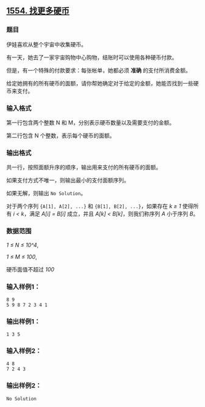 ## [1554. 找更多硬币](https://www.acwing.com/problem/content/1556/)

### 题目

伊娃喜欢从整个宇宙中收集硬币。

有一天，她去了一家宇宙购物中心购物，结账时可以使用各种硬币付款。

但是，有一个特殊的付款要求：每张帐单，她都必须 **准确** 的支付所消费金额。

给定她拥有的所有硬币的面额，请你帮她确定对于给定的金额，她能否找到一些硬币来支付。

### 输入格式

第一行包含两个整数 N 和 M，分别表示硬币数量以及需要支付的金额。

第二行包含 N 个整数，表示每个硬币的面额。

### 输出格式

共一行，按照面额升序的顺序，输出用来支付的所有硬币的面额。

如果支付方式不唯一，则输出最小的支付面额序列。

如果无解，则输出 `No Solution`。

对于两个序列 `{A[1], A[2], ...}` 和 `{B[1], B[2], ...}`，如果存在 *k ≥ 1* 使得所有 *i < k*，满足 *A[i] = B[i]* 成立，并且 *A[k] < B[k]*，则我们称序列 *A* 小于序列 *B*。

### 数据范围

*1 ≤ N ≤ 10^4*,

*1 ≤ M ≤ 100*,

硬币面值不超过 *100*

### 输入样例1：

```
8 9
5 9 8 7 2 3 4 1
```

### 输出样例1：

```
1 3 5
```

### 输入样例2：

```
4 8
7 2 4 3
```

### 输出样例2：

```
No Solution
```
